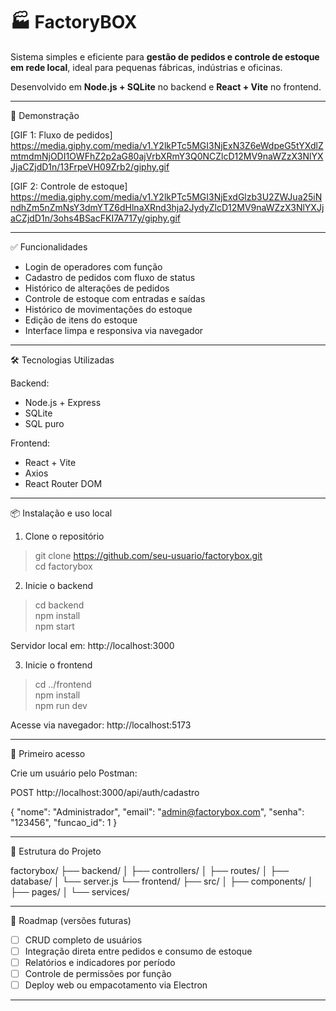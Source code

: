 
🏭 FactoryBOX
=================================

Sistema simples e eficiente para **gestão de pedidos e controle de estoque em rede local**, ideal para pequenas fábricas, indústrias e oficinas.

Desenvolvido em **Node.js + SQLite** no backend e **React + Vite** no frontend.

----------------------------------------

🎥 Demonstração

[GIF 1: Fluxo de pedidos]
https://media.giphy.com/media/v1.Y2lkPTc5MGI3NjExN3Z6eWdpeG5tYXdlZmtmdmNjODI1OWFhZ2p2aG80ajVrbXRmY3Q0NCZlcD12MV9naWZzX3NlYXJjaCZjdD1n/13FrpeVH09Zrb2/giphy.gif

[GIF 2: Controle de estoque]
https://media.giphy.com/media/v1.Y2lkPTc5MGI3NjExdGlzb3U2ZWJua25iNndhZm5nZmNsY3dmYTZ6dHlnaXRnd3hja2JydyZlcD12MV9naWZzX3NlYXJjaCZjdD1n/3ohs4BSacFKI7A717y/giphy.gif

----------------------------------------

✅ Funcionalidades

- Login de operadores com função
- Cadastro de pedidos com fluxo de status
- Histórico de alterações de pedidos
- Controle de estoque com entradas e saídas
- Histórico de movimentações do estoque
- Edição de itens do estoque
- Interface limpa e responsiva via navegador

----------------------------------------

🛠️ Tecnologias Utilizadas

Backend:
- Node.js + Express
- SQLite
- SQL puro

Frontend:
- React + Vite
- Axios
- React Router DOM

----------------------------------------

📦 Instalação e uso local

1. Clone o repositório

> git clone https://github.com/seu-usuario/factorybox.git  
> cd factorybox

2. Inicie o backend

> cd backend  
> npm install  
> npm start  

Servidor local em: http://localhost:3000

3. Inicie o frontend

> cd ../frontend  
> npm install  
> npm run dev  

Acesse via navegador: http://localhost:5173

----------------------------------------

🔐 Primeiro acesso

Crie um usuário pelo Postman:

POST http://localhost:3000/api/auth/cadastro

{
  "nome": "Administrador",
  "email": "admin@factorybox.com",
  "senha": "123456",
  "funcao_id": 1
}

----------------------------------------

📁 Estrutura do Projeto

factorybox/
├── backend/
│   ├── controllers/
│   ├── routes/
│   ├── database/
│   └── server.js
└── frontend/
    ├── src/
    │   ├── components/
    │   ├── pages/
    │   └── services/

----------------------------------------

📌 Roadmap (versões futuras)

- [ ] CRUD completo de usuários
- [ ] Integração direta entre pedidos e consumo de estoque
- [ ] Relatórios e indicadores por período
- [ ] Controle de permissões por função
- [ ] Deploy web ou empacotamento via Electron

----------------------------------------

